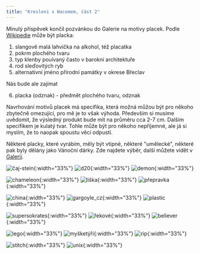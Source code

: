 ```yaml
---
title: "Kreslení s Wacomem, část 2"
---
```

Minulý příspěvek končil pozvánkou do Galerie na motivy placek. 
Podle [Wikipedie](https://cs.wikipedia.org/wiki/Placka) může být placka:

1. slangově malá lahvička na alkohol, též placatka
2. pokrm plochého tvaru
3. typ klenby pouívaný často v barokní architektuře
4. rod sleďovitých ryb
5. alternativní jméno přírodní památky v okrese Břeclav

 Nás bude ale zajímat 
 
6. placka (odznak) - předmět plochého tvaru, odznak

Navrhování motivů placek má specifika, která možná můžou být pro někoho zbytečně omezující, pro mě je to však výhoda. Především si musíme uvědomit, že výsledný produkt bude mít na průměru cca 2-7 cm. Dalším specifikem je kulatý tvar. Tohle může být pro někoho nepříjemné, ale já si myslím, že to naopak spoustu věcí odpustí. 

Některé placky, které vyrábím, měly být vtipné, některé "umělecké", některé pak byly dělány jako Vánoční dárky. Zde najdete výběr, další můžete vidět v [Galerii](/galerie/). 


![čaj-stein](/assets/img/placky_cajstein.png){:width="33%"}
![d20](/assets/img/placky_d20.png){:width="33%"}
![demon](/assets/img/placky_demon_deer.png){:width="33%"}


![chameleon](/assets/img/placky_chameleon.png){:width="33%"}
![liška](/assets/img/placky_listicka.png){:width="33%"}
![přepravka](/assets/img/placky_prepravka.png){:width="33%"}


![china](/assets/img/placky_china.png){:width="33%"}
![gargoyle_cz](/assets/img/placky_gargoyle_cz.png){:width="33%"}
![plastic](/assets/img/placky_trashbag_breakdown.png){:width="33%"}

![supersokrates](/assets/img/placky_supersokrates.png){:width="33%"}
![řekové](/assets/img/placky_rekove.png){:width="33%"}
![believer](/assets/img/placky_believer.png){:width="33%"}

![lego](/assets/img/placky_leg-o.png){:width="33%"}
![myšketýři](/assets/img/placky_mysketyri.png){:width="33%"}
![rip](/assets/img/placky_RIP-it.png){:width="33%"}

![stitch](/assets/img/placky_single_Stitch.png){:width="33%"}
![unix](/assets/img/placky_unix.png){:width="33%"}


